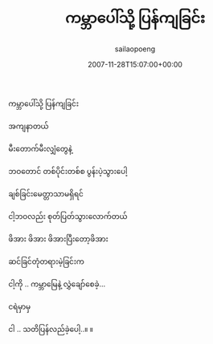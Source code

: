 ﻿---
_last_editor_used_jetpack: block-editor
_publicize_job_id: "59410831605"
_wp_old_date: "2021-06-10"
author: sailaopoeng
categories:
  - poems
date: "2007-11-28T15:07:00+00:00"
parent_post_id: null
post_id: "288"
timeline_notification: "1623281978"
title: ကမ္ဘာပေါ်သို့ ပြန်ကျခြင်း
url: /2007/11/28/ကမ္ဘာပေါ်သို့-ပြန်ကျခြင/

---
ကမ္ဘာပေါ်သို့ ပြန်ကျခြင်း

အကျနာတယ်

မီးတောက်မီးလျှံတွေနဲ့

ဘဝတောင် တစ်ပိုင်းတစ်စ ပွန်းပဲ့သွားပေါ့

ချစ်ခြင်းမေတ္တာသာမရှိရင်

ငါ့ဘဝလည်း စုတ်ပြတ်သွားလောက်တယ်

ဖိအား ဖိအား ဖိအားပြီးတော့ဖိအား

ဆင်ခြင်တုံတရားမဲ့ခြင်းက

ငါ့ကို .. ကမ္ဘာမြေနဲ့ လွှဲချော်စေခဲ့…

ငရဲမှာမှ

ငါ .. သတိပြန်လည်ခဲ့ပေါ့..။ ။
